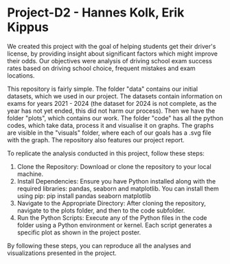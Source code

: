 # Project-D2 - Hannes Kolk, Erik Kippus

We created this project with the goal of helping students get their driver's license, by providing insight about significant factors which might improve their odds. Our objectives were analysis of driving school exam success rates based on driving school choice, frequent mistakes and exam locations.

This repository is fairly simple. The folder "data" contains our initial datasets, which we used in our project. The datasets contain information on exams for years 2021 - 2024 (the dataset for 2024 is not complete, as the year has not yet ended, this did not harm our process). Then we have the folder "plots", which contains our work. The folder "code" has all the python codes, which take data, process it and visualise it on graphs. The graphs are visible in the "visuals" folder, where each of our goals has a .svg file with the graph. The repository also features our project report.

To replicate the analysis conducted in this project, follow these steps:
  1.  Clone the Repository: Download or clone the repository to your local machine.
  2.  Install Dependencies: Ensure you have Python installed along with the required libraries: pandas, seaborn and matplotlib. You can install them using pip: pip install pandas seaborn matplotlib
  3.  Navigate to the Appropriate Directory: After cloning the repository, navigate to the plots folder, and then to the code subfolder.
  4.  Run the Python Scripts: Execute any of the Python files in the code folder using a Python environment or kernel. Each script generates a specific plot as shown in the project poster.

By following these steps, you can reproduce all the analyses and visualizations presented in the project.
